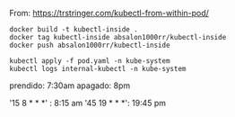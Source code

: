 From: https://trstringer.com/kubectl-from-within-pod/

```
docker build -t kubectl-inside .
docker tag kubectl-inside absalon1000rr/kubectl-inside
docker push absalon1000rr/kubectl-inside

```

```
kubectl apply -f pod.yaml -n kube-system
kubectl logs internal-kubectl -n kube-system
```
prendido: 7:30am
apagado: 8pm

'15 8 * * *' : 8:15 am
'45 19 * * *': 19:45 pm
